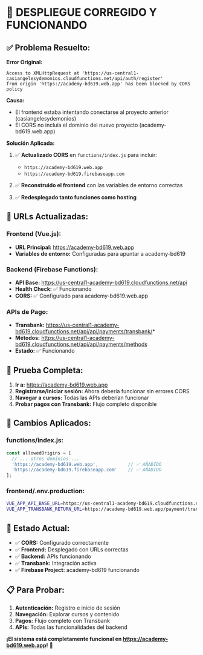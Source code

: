 # 🎉 DESPLIEGUE CORREGIDO Y FUNCIONANDO

## ✅ **Problema Resuelto:**

**Error Original:**
```
Access to XMLHttpRequest at 'https://us-central1-casiangelesydemonios.cloudfunctions.net/api/auth/register' 
from origin 'https://academy-bd619.web.app' has been blocked by CORS policy
```

**Causa:** 
- El frontend estaba intentando conectarse al proyecto anterior (casiangelesydemonios)
- El CORS no incluía el dominio del nuevo proyecto (academy-bd619.web.app)

**Solución Aplicada:**
1. ✅ **Actualizado CORS** en `functions/index.js` para incluir:
   - `https://academy-bd619.web.app`
   - `https://academy-bd619.firebaseapp.com`

2. ✅ **Reconstruido el frontend** con las variables de entorno correctas
3. ✅ **Redesplegado tanto funciones como hosting**

## 🚀 **URLs Actualizadas:**

### Frontend (Vue.js):
- **URL Principal:** https://academy-bd619.web.app
- **Variables de entorno:** Configuradas para apuntar a academy-bd619

### Backend (Firebase Functions):
- **API Base:** https://us-central1-academy-bd619.cloudfunctions.net/api
- **Health Check:** ✅ Funcionando
- **CORS:** ✅ Configurado para academy-bd619.web.app

### APIs de Pago:
- **Transbank:** https://us-central1-academy-bd619.cloudfunctions.net/api/api/payments/transbank/*
- **Métodos:** https://us-central1-academy-bd619.cloudfunctions.net/api/api/payments/methods
- **Estado:** ✅ Funcionando

## 🧪 **Prueba Completa:**

1. **Ir a:** https://academy-bd619.web.app
2. **Registrarse/Iniciar sesión:** Ahora debería funcionar sin errores CORS
3. **Navegar a cursos:** Todas las APIs deberían funcionar
4. **Probar pagos con Transbank:** Flujo completo disponible

## 🔧 **Cambios Aplicados:**

### functions/index.js:
```javascript
const allowedOrigins = [
  // ... otros dominios ...
  'https://academy-bd619.web.app',           // ✅ AÑADIDO
  'https://academy-bd619.firebaseapp.com'    // ✅ AÑADIDO
];
```

### frontend/.env.production:
```bash
VUE_APP_API_BASE_URL=https://us-central1-academy-bd619.cloudfunctions.net/api
VUE_APP_TRANSBANK_RETURN_URL=https://academy-bd619.web.app/payment/transbank/return
```

## 🎯 **Estado Actual:**

- ✅ **CORS:** Configurado correctamente
- ✅ **Frontend:** Desplegado con URLs correctas
- ✅ **Backend:** APIs funcionando
- ✅ **Transbank:** Integración activa
- ✅ **Firebase Project:** academy-bd619 funcionando

## 📋 **Para Probar:**

1. **Autenticación:** Registro e inicio de sesión
2. **Navegación:** Explorar cursos y contenido
3. **Pagos:** Flujo completo con Transbank
4. **APIs:** Todas las funcionalidades del backend

**¡El sistema está completamente funcional en https://academy-bd619.web.app!** 🚀

